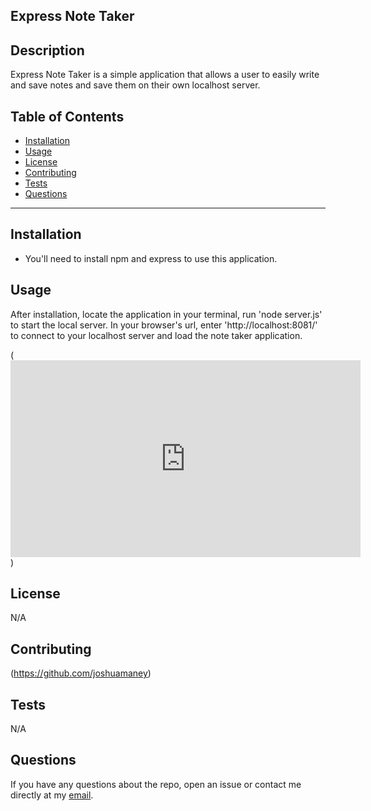 ## Express Note Taker

## Description

Express Note Taker is a simple application that allows a user to easily write and save notes and save them on their own localhost server.

## Table of Contents

- [Installation](#installation)
- [Usage](#usage)
- [License](#license)
- [Contributing](#contributing)
- [Tests](#tests)
- [Questions](#questions)
----

## Installation

- You'll need to install npm and express to use this application.

## Usage

After installation, locate the application in your terminal, run 'node server.js' to start the local server. In your browser's url, enter 'http://localhost:8081/' to connect to your localhost server and load the note taker application.

(<iframe width="560" height="315" src="https://www.youtube.com/embed/nImhseKMQmc" title="YouTube video player" frameborder="0" allow="accelerometer; autoplay; clipboard-write; encrypted-media; gyroscope; picture-in-picture" allowfullscreen></iframe>)

## License

N/A

## Contributing

(https://github.com/joshuamaney)

## Tests

N/A

## Questions
If you have any questions about the repo, open an issue or contact me directly at my [email](joshuaraymaney@gmail.com).